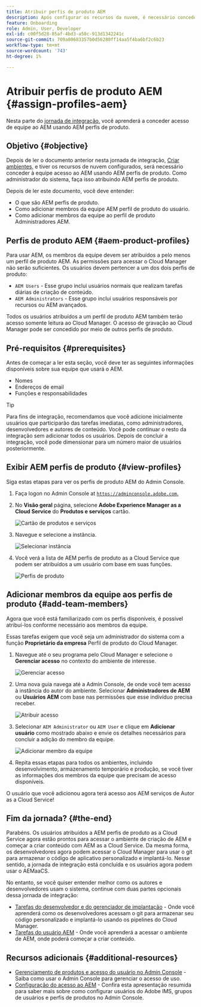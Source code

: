 ```yaml
---
title: Atribuir perfis de produto AEM
description: Após configurar os recursos da nuvem, é necessário conceder à equipe acesso ao AEM usando AEM perfis de produto.
feature: Onboarding
role: Admin, User, Developer
exl-id: c00f5d28-85af-4bd3-a50c-913d1342241c
source-git-commit: 709a80683357b0d56280ff14aa5f4ba6bf2c6b23
workflow-type: tm+mt
source-wordcount: '743'
ht-degree: 1%

---
```


# Atribuir perfis de produto AEM {#assign-profiles-aem}

Nesta parte do [jornada de integração,](overview.md) você aprenderá a conceder acesso de equipe ao AEM usando AEM perfis de produto.

## Objetivo {#objective}

Depois de ler o documento anterior nesta jornada de integração, [Criar ambientes,](create-environments.md) e tiver os recursos de nuvem configurados, será necessário conceder à equipe acesso ao AEM usando AEM perfis de produto. Como administrador do sistema, faça isso atribuindo AEM perfis de produto.

Depois de ler este documento, você deve entender:

* O que são AEM perfis de produto.
* Como adicionar membros da equipe AEM perfil de produto do usuário.
* Como adicionar membros da equipe ao perfil de produto Administradores AEM.

## Perfis de produto AEM {#aem-product-profiles}

Para usar AEM, os membros da equipe devem ser atribuídos a pelo menos um perfil de produto AEM. As permissões para acessar o Cloud Manager não serão suficientes. Os usuários devem pertencer a um dos dois perfis de produto:

* `AEM Users` - Esse grupo inclui usuários normais que realizam tarefas diárias de criação de conteúdo.
* `AEM Administrators` - Esse grupo inclui usuários responsáveis por recursos ou AEM avançados.

Todos os usuários atribuídos a um perfil de produto AEM também terão acesso somente leitura ao Cloud Manager. O acesso de gravação ao Cloud Manager pode ser concedido por meio de outros perfis de produto.

## Pré-requisitos {#prerequisites}

Antes de começar a ler esta seção, você deve ter as seguintes informações disponíveis sobre sua equipe que usará o AEM.

* Nomes
* Endereços de email
* Funções e responsabilidades

>[!TIP]
>
>Para fins de integração, recomendamos que você adicione inicialmente usuários que participarão das tarefas imediatas, como administradores, desenvolvedores e autores de conteúdo. Você pode continuar o resto da integração sem adicionar todos os usuários. Depois de concluir a integração, você pode dimensionar para um número maior de usuários posteriormente.

## Exibir AEM perfis de produto {#view-profiles}

Siga estas etapas para ver os perfis de produto AEM do Admin Console.

1. Faça logon no Admin Console at [`https://adminconsole.adobe.com`.](https://adminconsole.adobe.com)

1. No **Visão geral** página, selecione **Adobe Experience Manager as a Cloud Service** do **Produtos e serviços** cartão.

   ![Cartão de produtos e serviços](/help/journey-onboarding/assets/assign-team1.png)

1. Navegue e selecione a instância.

   ![Selecionar instância](/help/journey-onboarding/assets/cloud-profiles-1.png)

1. Você verá a lista de AEM perfis de produto as a Cloud Service que podem ser atribuídos a um usuário com base em suas funções.

   ![Perfis de produto](/help/journey-onboarding/assets/cloud-profiles-2.png)

## Adicionar membros da equipe aos perfis de produto {#add-team-members}

Agora que você está familiarizado com os perfis disponíveis, é possível atribuí-los conforme necessário aos membros da equipe.

Essas tarefas exigem que você seja um administrador do sistema com a função **Proprietário da empresa** Perfil de produto do Cloud Manager.

1. Navegue até o seu programa pelo Cloud Manager e selecione o **Gerenciar acesso** no contexto do ambiente de interesse.

   ![Gerenciar acesso](/help/journey-onboarding/assets/add-team1.png)

1. Uma nova guia navega até a Admin Console, de onde você tem acesso à instância do autor do ambiente. Selecionar **Administradores de AEM** ou **Usuários AEM** com base nas permissões que esse indivíduo precisa receber.

   ![Atribuir acesso](/help/journey-onboarding/assets/add-team2.png)

1. Selecionar `AEM Administrator` ou `AEM User` e clique em **Adicionar usuário** como mostrado abaixo e envie os detalhes necessários para concluir a adição do membro da equipe.

   ![Adicionar membro da equipe](/help/journey-onboarding/assets/add-team3.png)

1. Repita essas etapas para todos os ambientes, incluindo desenvolvimento, armazenamento temporário e produção, se você tiver as informações dos membros da equipe que precisam de acesso disponíveis.

O usuário que você adicionou agora terá acesso aos AEM serviços de Autor as a Cloud Service!

## Fim da jornada? {#the-end}

Parabéns. Os usuários atribuídos a AEM perfis de produto as a Cloud Service agora estão prontos para acessar o ambiente de criação de AEM e começar a criar conteúdo com AEM as a Cloud Service. Da mesma forma, os desenvolvedores agora podem acessar o Cloud Manager para usar o git para armazenar o código de aplicativo personalizado e implantá-lo. Nesse sentido, a jornada de integração está concluída e os usuários agora podem usar o AEMaaCS.

No entanto, se você quiser entender melhor como os autores e desenvolvedores usam o sistema, continue com duas partes opcionais dessa jornada de integração:

* [Tarefas do desenvolvedor e do gerenciador de implantação](developers.md) - Onde você aprenderá como os desenvolvedores acessam o git para armazenar seu código personalizado e implantá-lo usando os pipelines do Cloud Manager.
* [Tarefas do usuário AEM](aem-users.md) - Onde você aprenderá a acessar o ambiente de AEM, onde poderá começar a criar conteúdo.

## Recursos adicionais {#additional-resources}

* [Gerenciamento de produtos e acesso do usuário no Admin Console](/help/security/ims-support.md#managing-products-and-user-access-in-admin-console) - Saiba como usar o Admin Console para gerenciar o acesso de uso.
* [Configuração do acesso ao AEM](https://experienceleague.adobe.com/docs/experience-manager-learn/cloud-service/accessing/walk-through.html?lang=en) - Confira esta apresentação resumida para saber mais sobre como configurar usuários do Adobe IMS, grupos de usuários e perfis de produtos no Admin Console.

